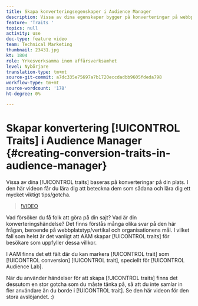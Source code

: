 ```yaml
---
title: Skapa konverteringsegenskaper i Audience Manager
description: Vissa av dina egenskaper bygger på konverteringar på webbplatsen. I den här videon får du lära dig att beteckna dem som sådana och lära dig ett mycket viktigt tips/gotcha.
feature: 'Traits '
topics: null
activity: use
doc-type: feature video
team: Technical Marketing
thumbnail: 23431.jpg
kt: 1804
role: Yrkesverksamma inom affärsverksamhet
level: Nybörjare
translation-type: tm+mt
source-git-commit: a7dc335e75697a7b1720eccdadbb9605fdeda798
workflow-type: tm+mt
source-wordcount: '178'
ht-degree: 0%

---
```



# Skapar konvertering [!UICONTROL Traits] i Audience Manager {#creating-conversion-traits-in-audience-manager}

Vissa av dina [!UICONTROL traits] baseras på konverteringar på din plats. I den här videon får du lära dig att beteckna dem som sådana och lära dig ett mycket viktigt tips/gotcha.

>[!VIDEO](https://video.tv.adobe.com/v/23431/?quality=12)

Vad försöker du få folk att göra på din sajt? Vad är din konverteringshändelse? Det finns förstås många olika svar på den här frågan, beroende på webbplatstyp/vertikal och organisationens mål. I vilket fall som helst är det vanligt att AAM skapar [!UICONTROL traits] för besökare som uppfyller dessa villkor.

I AAM finns det ett fält där du kan markera [!UICONTROL trait] som [!UICONTROL conversion] [!UICONTROL trait], speciellt för [!UICONTROL Audience Lab].

När du använder händelser för att skapa [!UICONTROL traits] finns det dessutom en stor gotcha som du måste tänka på, så att du inte samlar in fler användare än du borde i [!UICONTROL trait]. Se den här videon för den stora avslöjandet. :)
